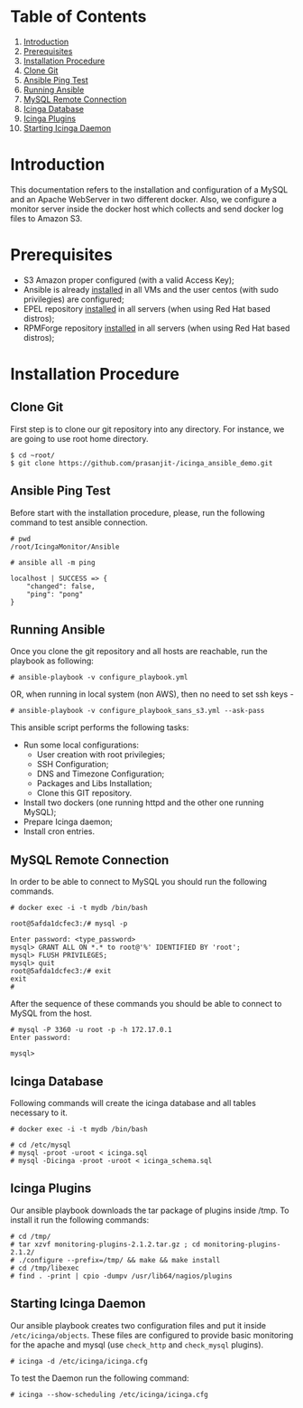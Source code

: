 # Table of Contents

1. [Introduction](#introduction)
2. [Prerequisites](#prerequisites)
3. [Installation Procedure](#installation-procedure)
  1. [Clone Git](#clone-git)
  2. [Ansible Ping Test](#ansible-ping-test)
  3. [Running Ansible](#running-ansible)
  4. [MySQL Remote Connection](#mysql-remote-connection)
  5. [Icinga Database](#icinga-database)
  6. [Icinga Plugins](#icinga-plugins)
  7. [Starting Icinga Daemon](#starting-icinga-daemon)

# Introduction
This documentation refers to the installation and configuration of a MySQL and an
Apache WebServer in two different docker. Also, we configure a monitor server inside
the docker host which collects and send docker log files to Amazon S3.


# Prerequisites
* S3 Amazon proper configured (with a valid Access Key);
* Ansible is already [installed](http://docs.ansible.com/ansible/intro_installation.html) in all VMs and the user centos (with sudo privilegies) are
configured;
* EPEL repository [installed](https://support.rackspace.com/how-to/install-epel-and-additional-repositories-on-centos-and-red-hat/)
in all servers (when using Red Hat based distros);
* RPMForge repository [installed](https://wiki.centos.org/AdditionalResources/Repositories/RPMForge) in all servers (when using Red Hat based distros);

# Installation Procedure

## Clone Git
First step is to clone our git repository into any directory. For instance, we
are going to use root home directory.

```
$ cd ~root/
$ git clone https://github.com/prasanjit-/icinga_ansible_demo.git
```

## Ansible Ping Test
Before start with the installation procedure, please, run the following command to
test ansible connection.

```
# pwd
/root/IcingaMonitor/Ansible

# ansible all -m ping

localhost | SUCCESS => {
    "changed": false,
    "ping": "pong"
}
```

## Running Ansible

Once you clone the git repository and all hosts are reachable, run the playbook as following:

```
# ansible-playbook -v configure_playbook.yml
```
OR, when running in local system (non AWS), then no need to set ssh keys -
```
# ansible-playbook -v configure_playbook_sans_s3.yml --ask-pass
```


This ansible script performs the following tasks:

* Run some local configurations:
  * User creation with root privilegies;
  * SSH Configuration;
  * DNS and Timezone Configuration;
  * Packages and Libs Installation;
  * Clone this GIT repository.
* Install two dockers (one running httpd and the other one running MySQL);
* Prepare Icinga daemon;
* Install cron entries.

## MySQL Remote Connection

In order to be able to connect to MySQL you should run the following commands.

```
# docker exec -i -t mydb /bin/bash

root@5afda1dcfec3:/# mysql -p

Enter password: <type_password>
mysql> GRANT ALL ON *.* to root@'%' IDENTIFIED BY 'root';
mysql> FLUSH PRIVILEGES;
mysql> quit
root@5afda1dcfec3:/# exit
exit
#
```

After the sequence of these commands you should be able to connect to MySQL from the host.

```
# mysql -P 3360 -u root -p -h 172.17.0.1
Enter password:

mysql>
```

## Icinga Database

Following commands will create the icinga database and all tables necessary to it.

```
# docker exec -i -t mydb /bin/bash

# cd /etc/mysql
# mysql -proot -uroot < icinga.sql
# mysql -Dicinga -proot -uroot < icinga_schema.sql
```

## Icinga Plugins

Our ansible playbook downloads the tar package of plugins inside /tmp. To install it run
the following commands:

```
# cd /tmp/
# tar xzvf monitoring-plugins-2.1.2.tar.gz ; cd monitoring-plugins-2.1.2/
# ./configure --prefix=/tmp/ && make && make install
# cd /tmp/libexec
# find . -print | cpio -dumpv /usr/lib64/nagios/plugins
```

## Starting Icinga Daemon

Our ansible playbook creates two configuration files and put it inside `/etc/icinga/objects`. These
files are configured to provide basic monitoring for the apache and mysql (use `check_http` and
`check_mysql` plugins).

```
# icinga -d /etc/icinga/icinga.cfg
```

To test the Daemon run the following command:

```
# icinga --show-scheduling /etc/icinga/icinga.cfg
```
